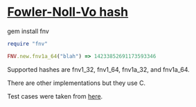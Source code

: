 [Fowler-Noll-Vo hash](http://en.wikipedia.org/wiki/Fowler_Noll_Vo_hash)
====================

gem install fnv

```ruby
require "fnv"

FNV.new.fnv1a_64("blah") => 14233852691173593346
```

Supported hashes are fnv1_32, fnv1_64, fnv1a_32, and fnv1a_64.

There are other implementations but they use C.

Test cases were taken from [here](https://github.com/jakedouglas/fnv/blob/master/test_fnv.c).
